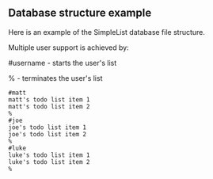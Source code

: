 ## Database structure example

Here is an example of the SimpleList database file structure.

Multiple user support is achieved by:

#username - starts the user's list

% - terminates the user's list

```
#matt
matt's todo list item 1
matt's todo list item 2
%
#joe
joe's todo list item 1
joe's todo list item 2
%
#luke
luke's todo list item 1
luke's todo list item 2
%
```